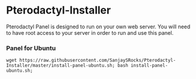 # Pterodactyl-Installer
Pterodactyl Panel is designed to run on your own web server. You will need to have root access to your server in order to run and use this panel.

### Panel for Ubuntu

    wget https://raw.githubusercontent.com/SanjaySRocks/Pterodactyl-Installer/master/install-panel-ubuntu.sh; bash install-panel-ubuntu.sh;
